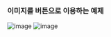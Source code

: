 ### 이미지를 버튼으로 이용하는 예제
![image](https://github.com/user-attachments/assets/dcb0fc14-c8be-49f6-91b4-27edfb696593)
![image](https://github.com/user-attachments/assets/ef649edd-e236-4ba9-9f7e-42399173b9c9)
